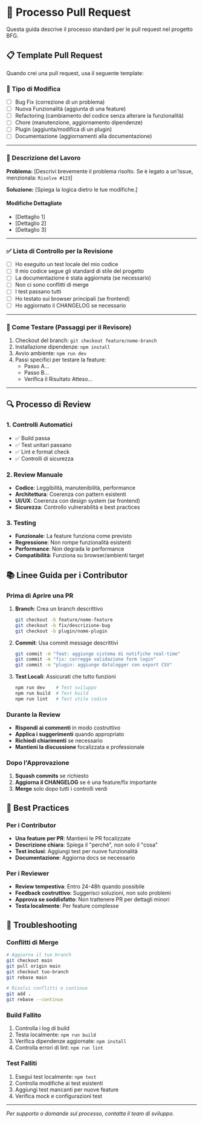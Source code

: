 # 🔄 Processo Pull Request

Questa guida descrive il processo standard per le pull request nel progetto BFG.

## 📋 Template Pull Request

Quando crei una pull request, usa il seguente template:

### 🚀 Tipo di Modifica
- [ ] Bug Fix (correzione di un problema)
- [ ] Nuova Funzionalità (aggiunta di una feature)
- [ ] Refactoring (cambiamento del codice senza alterare la funzionalità)
- [ ] Chore (manutenzione, aggiornamento dipendenze)
- [ ] Plugin (aggiunta/modifica di un plugin)
- [ ] Documentazione (aggiornamenti alla documentazione)

---

### 📝 Descrizione del Lavoro

**Problema:**
[Descrivi brevemente il problema risolto. Se è legato a un'Issue, menzionala: `Risolve #123`]

**Soluzione:**
[Spiega la logica dietro le tue modifiche.]

#### Modifiche Dettagliate

- [Dettaglio 1]
- [Dettaglio 2]
- [Dettaglio 3]

---

### ✅ Lista di Controllo per la Revisione

- [ ] Ho eseguito un test locale del mio codice
- [ ] Il mio codice segue gli standard di stile del progetto
- [ ] La documentazione è stata aggiornata (se necessario)
- [ ] Non ci sono conflitti di merge
- [ ] I test passano tutti
- [ ] Ho testato sui browser principali (se frontend)
- [ ] Ho aggiornato il CHANGELOG se necessario

---

### 🧪 Come Testare (Passaggi per il Revisore)

1. Checkout del branch: `git checkout feature/nome-branch`
2. Installazione dipendenze: `npm install`
3. Avvio ambiente: `npm run dev`
4. Passi specifici per testare la feature:
   - Passo A...
   - Passo B...
   - Verifica il Risultato Atteso...

---

## 🔍 Processo di Review

### 1. Controlli Automatici
- ✅ Build passa
- ✅ Test unitari passano
- ✅ Lint e format check
- ✅ Controlli di sicurezza

### 2. Review Manuale
- **Codice**: Leggibilità, manutenibilità, performance
- **Architettura**: Coerenza con pattern esistenti
- **UI/UX**: Coerenza con design system (se frontend)
- **Sicurezza**: Controllo vulnerabilità e best practices

### 3. Testing
- **Funzionale**: La feature funziona come previsto
- **Regressione**: Non rompe funzionalità esistenti
- **Performance**: Non degrada le performance
- **Compatibilità**: Funziona su browser/ambienti target

## 📚 Linee Guida per i Contributor

### Prima di Aprire una PR

1. **Branch**: Crea un branch descrittivo
   ```bash
   git checkout -b feature/nome-feature
   git checkout -b fix/descrizione-bug
   git checkout -b plugin/nome-plugin
   ```

2. **Commit**: Usa commit message descrittivi
   ```bash
   git commit -m "feat: aggiunge sistema di notifiche real-time"
   git commit -m "fix: corregge validazione form login"
   git commit -m "plugin: aggiunge datalogger con export CSV"
   ```

3. **Test Locali**: Assicurati che tutto funzioni
   ```bash
   npm run dev    # Test sviluppo
   npm run build  # Test build
   npm run lint   # Test stile codice
   ```

### Durante la Review

- **Rispondi ai commenti** in modo costruttivo
- **Applica i suggerimenti** quando appropriato
- **Richiedi chiarimenti** se necessario
- **Mantieni la discussione** focalizzata e professionale

### Dopo l'Approvazione

1. **Squash commits** se richiesto
2. **Aggiorna il CHANGELOG** se è una feature/fix importante
3. **Merge** solo dopo tutti i controlli verdi

## 🚀 Best Practices

### Per i Contributor

- **Una feature per PR**: Mantieni le PR focalizzate
- **Descrizione chiara**: Spiega il "perché", non solo il "cosa"
- **Test inclusi**: Aggiungi test per nuove funzionalità
- **Documentazione**: Aggiorna docs se necessario

### Per i Reviewer

- **Review tempestiva**: Entro 24-48h quando possibile
- **Feedback costruttivo**: Suggerisci soluzioni, non solo problemi
- **Approva se soddisfatto**: Non trattenere PR per dettagli minori
- **Testa localmente**: Per feature complesse

## 🔧 Troubleshooting

### Conflitti di Merge

```bash
# Aggiorna il tuo branch
git checkout main
git pull origin main
git checkout tuo-branch
git rebase main

# Risolvi conflitti e continua
git add .
git rebase --continue
```

### Build Fallito

1. Controlla i log di build
2. Testa localmente: `npm run build`
3. Verifica dipendenze aggiornate: `npm install`
4. Controlla errori di lint: `npm run lint`

### Test Falliti

1. Esegui test localmente: `npm test`
2. Controlla modifiche ai test esistenti
3. Aggiungi test mancanti per nuove feature
4. Verifica mock e configurazioni test

---

*Per supporto o domande sul processo, contatta il team di sviluppo.*